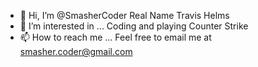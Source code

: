 - 👋 Hi, I’m @SmasherCoder Real Name Travis Helms 
- 👀 I’m interested in ... Coding and playing Counter Strike
- 📫 How to reach me ... Feel free to email me at smasher.coder@gmail.com
